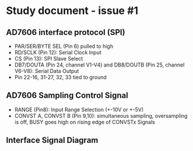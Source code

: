 # Study document - issue #1

## AD7606 interface protocol (SPI)
* PAR/SER/BYTE SEL (Pin 6) pulled to high
* RD/SCLK (Pin 12): Serial Clock Input
* CS (Pin 13): SPI Slave Select
* DB7/DOUTA (Pin 24, channel V1-V4) and DB8/DOUTB (Pin 25, channel V6-V8): Serial Data Output
* Pin 22-16, 31-27, 32, 33 tied to ground
## AD7606 Sampling Control Signal
* RANGE (Pin8): Input Range Selection (+-10V or +-5V)
* CONVST A, CONVST B (Pin 9,10): simultaneous sampling, oversampling is off, BUSY goes high on rising edge of CONVSTx Signals

## Interface Signal Diagram